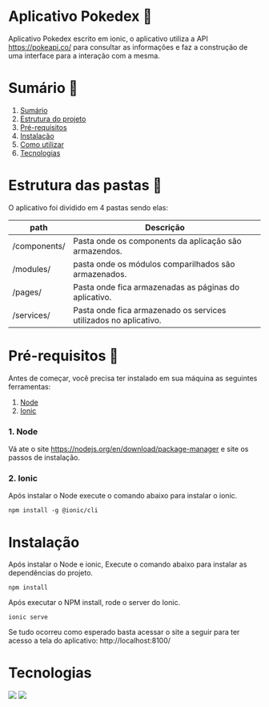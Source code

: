 # Aplicativo Pokedex :iphone:

Aplicativo Pokedex escrito em ionic, o aplicativo utiliza
a API https://pokeapi.co/ para consultar as informações e faz a construção de uma interface para a interação com a mesma.

# Sumário :memo:

<!--ts-->
   1. [Sumário](#Sumário)
   2. [Estrutura do projeto](#Estrutura-do-projeto)
   3. [Pré-requisitos](#Pré-requisitos)
   4. [Instalação](#Instalação)
   5. [Como utilizar](#como-utilizar)
   6. [Tecnologias](#Tecnologias)
<!--te-->

# Estrutura das pastas :file_folder:

O aplicativo foi dividido em 4 pastas sendo elas:

| path  |  Descrição  |
| ------------------- | ------------------- |
|  /components/ | Pasta onde os components da aplicação são armazendos. |
|  /modules/ |  pasta onde os módulos comparilhados são armazenados. |
|  /pages/  |  Pasta onde fica armazenadas as páginas do aplicativo.
|  /services/ | Pasta onde fica armazenado os services utilizados no aplicativo.



# Pré-requisitos :bookmark_tabs:

Antes de começar, você precisa ter instalado em sua máquina as seguintes ferramentas: <br>

<!--ts-->
   1. [Node](#1-Node)
   2. [Ionic](#2-Ionic)
<!--te-->

### 1. Node
Vá ate o site https://nodejs.org/en/download/package-manager e site os passos de instalação. <br>

### 2. Ionic

Após instalar o Node execute o comando abaixo para instalar o ionic.

```
npm install -g @ionic/cli
```

# Instalação

Após instalar o Node e ionic, Execute o comando abaixo para instalar as dependências do projeto.

```
npm install
```

Após executar o NPM install, rode o server do Ionic.

```
ionic serve
```

Se tudo ocorreu como esperado basta acessar o site a seguir para ter acesso a tela do aplicativo: http://localhost:8100/

# Tecnologias
<img src="{https://img.shields.io/badge/Ionic-3880FF?style=for-the-badge&logo=ionic&logoColor=white}" />
<img src="{https://img.shields.io/badge/Angular-DD0031?style=for-the-badge&logo=angular&logoColor=white}" />

